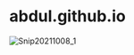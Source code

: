 # abdul.github.io
![Snip20211008_1](https://user-images.githubusercontent.com/92096822/136566695-f1897abb-f1eb-4ff6-b2f2-33a4406b6e7e.png)
